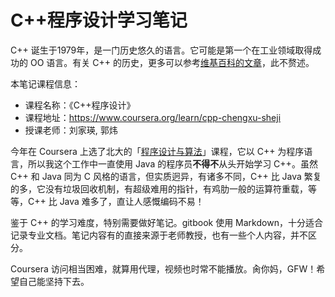 # C++程序设计学习笔记

C++ 诞生于1979年，是一门历史悠久的语言。它可能是第一个在工业领域取得成功的 OO 语言。有关 C++ 的历史，更多可以参考[维基百科的文章](https://en.wikipedia.org/wiki/C%2B%2B)，此不赘述。

本笔记课程信息：

- 课程名称：《C++程序设计》 
- 课程地址：<https://www.coursera.org/learn/cpp-chengxu-sheji>
- 授课老师：刘家瑛, 郭炜

今年在 Coursera 上选了北大的「[程序设计与算法](https://www.coursera.org/specializations/biancheng-suanfa)」课程，它以 C++ 为程序语言，所以我这个工作中一直使用 Java 的程序员**不得不**从头开始学习 C++。虽然 C++ 和 Java 同为 C 风格的语言，但实质迥异，有诸多不同，C++ 比 Java 繁复的多，它没有垃圾回收机制，有超级难用的指针，有鸡肋一般的运算符重载，等等，C++ 比 Java 难多了，直让人感慨编码不易！

鉴于 C++ 的学习难度，特别需要做好笔记。gitbook 使用 Markdown，十分适合记录专业文档。笔记内容有的直接来源于老师教授，也有一些个人内容，并不区分。

Coursera 访问相当困难，就算用代理，视频也时常不能播放。肏你妈，GFW！希望自己能坚持下去。